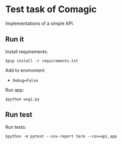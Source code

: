 
# Test task of Comagic
Implementations of a simple API.
## Run it
Install requirements: 

```$pip install -r requirements.txt```


Add to enviroment:
- `Debug=False`

Run app: 

```$python wsgi.py```

## Run test
Run tests:

```$python -m pytest --cov-report term --cov=api_app```